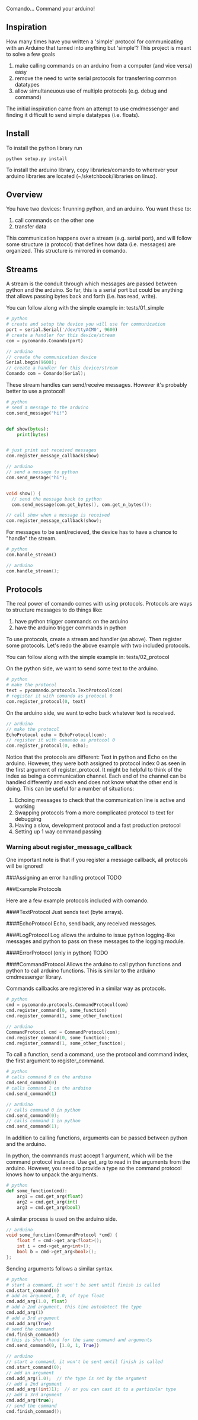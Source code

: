 Comando... Command your arduino!

## Inspiration

How many times have you written a 'simple' protocol for communicating with
an Arduino that turned into anything but 'simple'? This project is meant to
solve a few goals

1. make calling commands on an arduino from a computer (and vice versa) easy
2. remove the need to write serial protocols for transferring common datatypes
3. allow simultaneuous use of multiple protocols (e.g. debug and command)

The initial inspiration came from an attempt to use cmdmessenger and finding
it difficult to send simple datatypes (i.e. floats).


## Install

To install the python library run

```
python setup.py install
```

To install the arduino library, copy libraries/comando to wherever your
arduino libraries are located (~/sketchbook/libraries on linux).

## Overview

You have two devices: 1 running python, and an arduino. You want these to:

1. call commands on the other one
2. transfer data

This communication happens over a stream (e.g. serial port), and will follow
some structure (a protocol) that defines how data (i.e. messages) are
organized. This structure is mirrored in comando.

## Streams

A stream is the conduit through which messages are passed between python and
the arduino. So far, this is a serial port but could be anything that allows
passing bytes back and forth (i.e. has read, write).

You can follow along with the simple example in: tests/01\_simple

```python
# python
# create and setup the device you will use for communication
port = serial.Serial('/dev/ttyACM0', 9600)
# create a handler for this device/stream
com = pycomando.Comando(port)
```

```c
// arduino
// create the communication device
Serial.begin(9600);
// create a handler for this device/stream
Comando com = Comando(Serial);
```

These stream handles can send/receive messages. However it's probably better
to use a protocol!

```python
# python
# send a message to the arduino
com.send_message("hi!")


def show(bytes):
    print(bytes)


# just print out received messages
com.register_message_callback(show)
```

```c
// arduino
// send a message to python
com.send_message("hi");


void show() {
  // send the message back to python
  com.send_message(com.get_bytes(), com.get_n_bytes());

// call show when a message is received
com.register_message_callback(show);
```

For messages to be sent/recieved, the device has to have a chance to "handle"
the stream.

```python
# python
com.handle_stream()
```

```c
// arduino
com.handle_stream();
```

## Protocols

The real power of comando comes with using protocols. Protocols are ways to
structure messages to do things like:

1. have python trigger commands on the arduino
2. have the arduino trigger commands in python

To use protocols, create a stream and handler (as above). Then register some
protocols. Let's redo the above example with two included protocols.

You can follow along with the simple example in: tests/02\_protocol

On the python side, we want to send some text to the arduino.
```python
# python
# make the protocol
text = pycomando.protocols.TextProtocol(com)
# register it with comando as protocol 0
com.register_protocol(0, text)
```

On the arduino side, we want to echo back whatever text is received.
```c
// arduino
// make the protocol
EchoProtocol echo = EchoProtocol(com);
// register it with comando as protocol 0
com.register_protocol(0, echo);
```

Notice that the protocols are different: Text in python and Echo on the arduino.
However, they were both assigned to protocol index 0 as seen in the first
argument of register_protocol. It might be helpful to think of the index as
being a communication channel. Each end of the channel can be handled differently
and each end does not know what the other end is doing. This can be useful for
a number of situations:

1. Echoing messages to check that the communication line is active and working
2. Swapping protocols from a more complicated protocol to text for debugging
3. Having a slow, development protocol and a fast production protocol
4. Setting up 1 way command passing

### Warning about register\_message\_callback

One important note is that if you register a message callback, all protocols
will be ignored!

###Assigning an error handling protocol
TODO

###Example Protocols

Here are a few example protocols included with comando.

####TextProtocol
Just sends text (byte arrays).

####EchoProtocol
Echo, send back, any received messages.

####LogProtocol
Log allows the arduino to issue python logging-like messages and python
to pass on these messages to the logging module.

####ErrorProtocol (only in python)
TODO

####CommandProtocol
Allows the arduino to call python functions and python to call arduino
functions. This is similar to the arduino cmdmessenger library.

Commands callbacks are registered in a similar way as protocols.

```python
# python
cmd = pycomando.protocols.CommandProtocol(com)
cmd.register_command(0, some_function)
cmd.register_command(1, some_other_function)
```

```c
// arduino
CommandProtocol cmd = CommandProtocol(com);
cmd.register_command(0, some_function);
cmd.register_command(1, some_other_function);
```

To call a function, send a command, use the protocol and command index, the
first argument to register_command.

```python
# python
# calls command 0 on the arduino
cmd.send_command(0)
# calls command 1 on the arduino
cmd.send_command(1)
```

```c
// arduino
// calls command 0 in python
cmd.send_command(0);
// calls command 1 in python
cmd.send_command(1);
```

In addition to calling functions, arguments can be passed between python and
the arduino.

In python, the commands must accept 1 argument, which will be the command
protocol instance. Use get\_arg to read in the arguments from the arduino.
However, you need to provide a type so the command protocol knows how to
unpack the arguments.

```python
# python
def some_function(cmd):
    arg1 = cmd.get_arg(float)
    arg2 = cmd.get_arg(int)
    arg3 = cmd.get_arg(bool)
```

A similar process is used on the arduino side.

```c
// arduino
void some_function(CommandProtocol *cmd) {
    float f = cmd->get_arg<float>();
    int i = cmd->get_arg<int>();
    bool b = cmd->get_arg<bool>();
};
```

Sending arguments follows a similar syntax.

```python
# python
# start a command, it won't be sent until finish is called
cmd.start_command(0)
# add an argument, 1.0, of type float
cmd.add_arg(1.0, float)
# add a 2nd argument, this time autodetect the type
cmd.add_arg(1)
# add a 3rd argument
cmd.add_arg(True)
# send the command
cmd.finish_command()
# this is short-hand for the same command and arguments
cmd.send_command(0, [1.0, 1, True])
```

```c
// arduino
// start a command, it won't be sent until finish is called
cmd.start_command(0);
// add an argument
cmd.add_arg(1.0);  // the type is set by the argument
// add a 2nd argument
cmd.add_arg((int)1);  // or you can cast it to a particular type
// add a 3rd argument
cmd.add_arg(true);
// send the command
cmd.finish_command();
```
